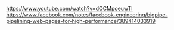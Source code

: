 https://www.youtube.com/watch?v=dOCMpoeuwTI
https://www.facebook.com/notes/facebook-engineering/bigpipe-pipelining-web-pages-for-high-performance/389414033919